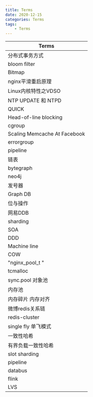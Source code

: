 ```yaml
---
title: Terms
date: 2020-12-15
categories: Terms
tags:
    - Terms
---
```


| Terms |
| ----- |
| 分布式事务方式 |
| bloom filter |
| Bitmap |
nginx平滑重启原理 |
| Linux内核特性之VDSO |
| NTP UPDATE 和 NTPD |
| QUICK |
| Head-of-line blocking |
| cgroup |
| Scaling Memcache At Facebook |
| errorgroup |
| pipeline |
| 链表 |
| bytegraph |
| neo4j |
| 发号器 |
| Graph DB |
| 位与操作 |
| 网易DDB |
| sharding |
| SOA |
| DDD |
| Machine line |
| COW |
| "nginx_pool_t " |
| tcmalloc |
| sync.pool 对象池 |
| 内存池 |
| 内存碎片 内存对齐 |
| 微博redis关系链 |
| redis-cluster |
| single fly 单飞模式 |
| 一致性哈希 |
| 有界负载一致性哈希 |
| slot sharding |
| pipeline |
| databus |
| flink |
| LVS |
